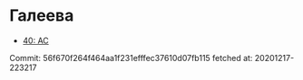 # Галеева
- [40: AC](40.md)

Commit: 56f670f264f464aa1f231efffec37610d07fb115
 fetched at: 20201217-223217
